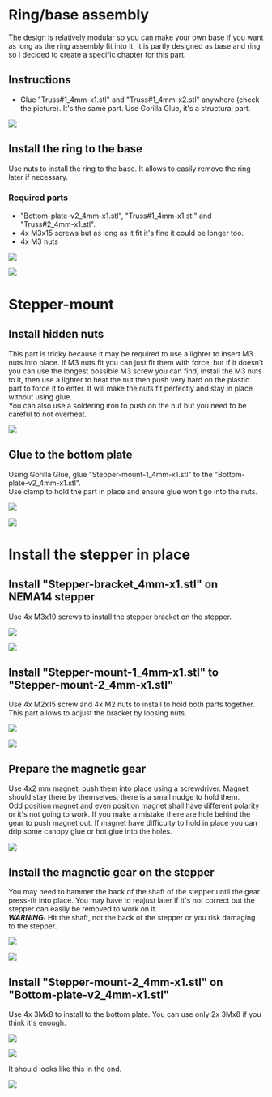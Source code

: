 # Ring/base assembly

The design is relatively modular so you can make your own base if you want as long as the ring assembly fit into it.
It is partly designed as base and ring so I decided to create a specific chapter for this part.

## Instructions

- Glue "Truss#1_4mm-x1.stl" and "Truss#1_4mm-x2.stl" anywhere (check the picture). It's the same part.
Use Gorilla Glue, it's a structural part.

![](./Assets/Bottom-plate+trussx2.png)

## Install the ring to the base

Use nuts to install the ring to the base. It allows to easily remove the ring later if necessary.

### Required parts

- "Bottom-plate-v2_4mm-x1.stl", "Truss#1_4mm-x1.stl" and "Truss#2_4mm-x1.stl".
- 4x M3x15 screws but as long as it fit it's fine it could be longer too.
- 4x M3 nuts

![](./Assets/bridge-to-base.png)

![](./Assets/ring-motor-empty-2.jpg)

# Stepper-mount

## Install hidden nuts

This part is tricky because it may be required to use a lighter to insert M3 nuts into place.
If M3 nuts fit you can just fit them with force, but if it doesn't you can use the longest possible M3 screw you can find, install the M3 nuts to it, then use a lighter to heat the nut then push very hard on the plastic part to force it to enter. It will make the nuts fit perfectly and stay in place without using glue.<br>
You can also use a soldering iron to push on the nut but you need to be careful to not overheat.

![](./Assets/stepper-mount-1-bottom-view.png)

## Glue to the bottom plate

Using Gorilla Glue, glue "Stepper-mount-1_4mm-x1.stl" to the "Bottom-plate-v2_4mm-x1.stl".<br>
Use clamp to hold the part in place and ensure glue won't go into the nuts.

![](./Assets/base-stepper-mount-1.png)

![](./Assets/ring-motor-empty.jpg)

# Install the stepper in place

## Install "Stepper-bracket_4mm-x1.stl" on NEMA14 stepper

Use 4x M3x10 screws to install the stepper bracket on the stepper.

![](./Assets/Stepper-bracket.png)

![](./Assets/PXL_20220713_150509600~01.jpg)

## Install "Stepper-mount-1_4mm-x1.stl" to "Stepper-mount-2_4mm-x1.stl"

Use 4x M2x15 screw and 4x M2 nuts to install to hold both parts together.<br>
This part allows to adjust the bracket by loosing nuts.

![](./Assets/Stepper-mount-2_on_Stepper-mount-1.png)

![](./Assets/Stepper-mount-example.png)

## Prepare the magnetic gear

Use 4x2 mm magnet, push them into place using a screwdriver. Magnet should stay there by themselves, there is a small nudge to hold them.<br>
Odd position magnet and even position magnet shall have different polarity or it's not going to work. If you make a mistake there are hole behind the gear to push magnet out. If magnet have difficulty to hold in place you can drip some canopy glue or hot glue into the holes.

![](./Assets/magnet-gear-on-shaft.png)

## Install the magnetic gear on the stepper

You may need to hammer the back of the shaft of the stepper until the gear press-fit into place. You may have to reajust later if it's not correct but the stepper can easily be removed to work on it.<br>
***WARNING:*** Hit the shaft, not the back of the stepper or you risk damaging to the stepper.

![](./Assets/stepper-hit-place.png)

![](./Assets/magnet-gear-on-shaft.png)

## Install "Stepper-mount-2_4mm-x1.stl" on "Bottom-plate-v2_4mm-x1.stl"

Use 4x 3Mx8 to install to the bottom plate. You can use only 2x 3Mx8 if you think it's enough.

![](./Assets/Stepper-mount-2_to_bottom-plate.png)

![](./Assets/Stepper-mount-2-real.png)

It should looks like this in the end.

![](./Assets/base%2Bring-assembled.png)
